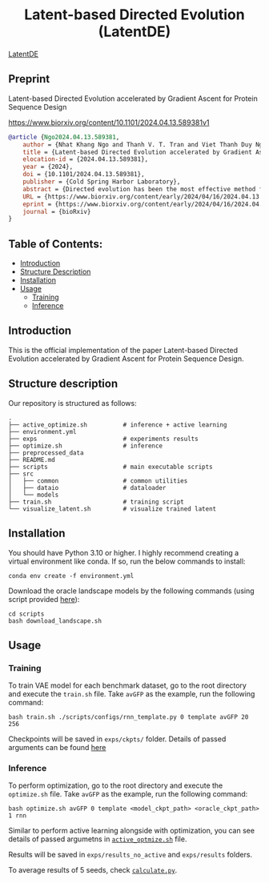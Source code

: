 <div align="center">

# Latent-based Directed Evolution (LatentDE)
</div>

[LatentDE](LatentDE.png)

## Preprint

Latent-based Directed Evolution accelerated by Gradient Ascent for Protein Sequence Design

https://www.biorxiv.org/content/10.1101/2024.04.13.589381v1

```bibtex
@article {Ngo2024.04.13.589381,
	author = {Nhat Khang Ngo and Thanh V. T. Tran and Viet Thanh Duy Nguyen and Truong Son Hy},
	title = {Latent-based Directed Evolution accelerated by Gradient Ascent for Protein Sequence Design},
	elocation-id = {2024.04.13.589381},
	year = {2024},
	doi = {10.1101/2024.04.13.589381},
	publisher = {Cold Spring Harbor Laboratory},
	abstract = {Directed evolution has been the most effective method for protein engineering that optimizes biological functionalities through a resource-intensive process of screening or selecting among a vast range of mutations. To mitigate this extensive procedure, recent advancements in machine learning-guided methodologies center around the establishment of a surrogate sequence-function model. In this paper, we propose Latent-based Directed Evolution (LDE), an evolutionary algorithm designed to prioritize the exploration of high-fitness mutants in the latent space. At its core, LDE is a regularized variational autoencoder (VAE), harnessing the capabilities of the state-of-the-art Protein Language Model (pLM), ESM-2, to construct a meaningful latent space of sequences. From this encoded representation, we present a novel approach for efficient traversal on the fitness landscape, employing a combination of gradient-based methods and directed evolution. Experimental evaluations conducted on eight protein sequence design tasks demonstrate the superior performance of our proposed LDE over previous baseline algorithms. Our implementation is publicly available at https://github.com/HySonLab/LatentDECompeting Interest StatementThe authors have declared no competing interest.},
	URL = {https://www.biorxiv.org/content/early/2024/04/16/2024.04.13.589381},
	eprint = {https://www.biorxiv.org/content/early/2024/04/16/2024.04.13.589381.full.pdf},
	journal = {bioRxiv}
}
```

## Table of Contents:

- [Introduction](#introduction)
- [Structure Description](#structure-description)
- [Installation](#installation)
- [Usage](#usage)
    - [Training](#training)
    - [Inference](#inference)

## Introduction
This is the official implementation of the paper Latent-based Directed Evolution accelerated by Gradient Ascent for Protein Sequence Design.

## Structure description

Our repository is structured as follows:
```shell
.
├── active_optimize.sh          # inference + active learning
├── environment.yml
├── exps                        # experiments results
├── optimize.sh                 # inference
├── preprocessed_data
├── README.md
├── scripts                     # main executable scripts
├── src
│   ├── common                  # common utilities
│   ├── dataio                  # dataloader
│   └── models
├── train.sh                    # training script
└── visualize_latent.sh         # visualize trained latent
```

## Installation

You should have Python 3.10 or higher. I highly recommend creating a virtual environment like conda. If so, run the below commands to install:

```shell
conda env create -f environment.yml
```

Download the oracle landscape models by the following commands (using script provided [here](https://github.com/HeliXonProtein/proximal-exploration)):
```shell
cd scripts
bash download_landscape.sh
```

## Usage

### Training

To train VAE model for each benchmark dataset, go to the root directory and execute the `train.sh` file. Take `avGFP` as the example, run the following command:

```shell
bash train.sh ./scripts/configs/rnn_template.py 0 template avGFP 20 256
```

Checkpoints will be saved in `exps/ckpts/` folder. Details of passed arguments can be found [here](./scripts/train_vae.py)

### Inference

To perform optimization, go to the root directory and execute the `optimize.sh` file. Take `avGFP` as the example, run the following command:

```shell
bash optimize.sh avGFP 0 template <model_ckpt_path> <oracle_ckpt_path> 1 rnn
```

Similar to perform active learning alongside with optimization, you can see details of passed argumetns in [`active_optmize.sh`](./active_optimize.sh) file.

Results will be saved in `exps/results_no_active` and `exps/results` folders.

To average results of 5 seeds, check [`calculate.py`](./scripts/calculate.py).
